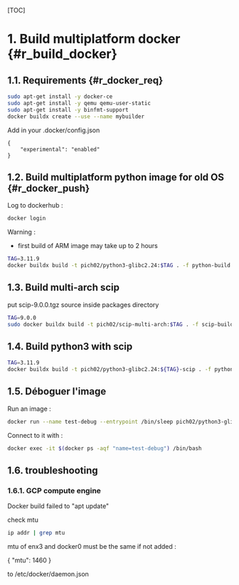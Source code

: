 [TOC]

# 1. Build multiplatform docker  {#r_build_docker} #

## 1.1. Requirements  {#r_docker_req} ##

```bash
sudo apt-get install -y docker-ce
sudo apt-get install -y qemu qemu-user-static
sudo apt-get install -y binfmt-support
docker buildx create --use --name mybuilder
```

Add in your .docker/config.json

```
{
    "experimental": "enabled"
}
```

## 1.2. Build multiplatform python image for old OS {#r_docker_push} ##

Log to dockerhub :

```bash
docker login
```

Warning :

- first build of ARM image may take up to 2 hours

```bash
TAG=3.11.9
docker buildx build -t pich02/python3-glibc2.24:$TAG . -f python-build.dockerfile --progress=plain --platform=linux/amd64,linux/arm/v7,linux/arm64 --push

```

## 1.3. Build multi-arch scip ##

put scip-9.0.0.tgz source inside packages directory

```bash
TAG=9.0.0
sudo docker buildx build -t pich02/scip-multi-arch:$TAG . -f scip-build.dockerfile --progress=plain --platform=linux/amd64,linux/arm/v7,linux/arm64 --push
```

## 1.4. Build python3 with scip ##

```bash
TAG=3.11.9
docker buildx build -t pich02/python3-glibc2.24:${TAG}-scip . -f python-scip.dockerfile --progress=plain --platform=linux/amd64,linux/arm/v7,linux/arm64 --push
```


## 1.5. Déboguer l'image ##

Run an image :

```bash
docker run --name test-debug --entrypoint /bin/sleep pich02/python3-glibc2.24:3.11.9 infinity
```

Connect to it with :

```bash
docker exec -it $(docker ps -aqf "name=test-debug") /bin/bash
```

## 1.6. troubleshooting ##

### 1.6.1. GCP compute engine ###

Docker build failed to "apt update"

check mtu 

```bash
ip addr | grep mtu
```

mtu of enx3 and docker0 must be the same if not added :

{
  "mtu": 1460
}

to /etc/docker/daemon.json

